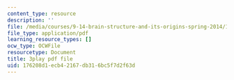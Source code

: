 ```yaml
---
content_type: resource
description: ''
file: /media/courses/9-14-brain-structure-and-its-origins-spring-2014/176208d1ecb42167db316bc5f7d2f63d_555139.pdf
file_type: application/pdf
learning_resource_types: []
ocw_type: OCWFile
resourcetype: Document
title: 3play pdf file
uid: 176208d1-ecb4-2167-db31-6bc5f7d2f63d
---
```

